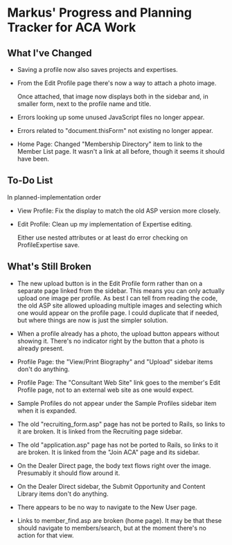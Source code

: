 Markus' Progress and Planning Tracker for ACA Work
==================================================

What I've Changed
-----------------

+   Saving a profile now also saves projects and expertises.

+   From the Edit Profile page there's now a way to attach a photo image.

    Once attached, that image now displays both in the sidebar and, in smaller form, next to the profile name and title.

+   Errors looking up some unused JavaScript files no longer appear.

+   Errors related to "document.thisForm" not existing no longer appear.

+   Home Page: Changed "Membership Directory" item to link to the Member List page. It wasn't a link at all before, though it seems it should have been.

To-Do List
----------
In planned-implementation order

+   View Profile: Fix the display to match the old ASP version more closely.

+   Edit Profile: Clean up my implementation of Expertise editing.

    Either use nested attributes or at least do error checking on ProfileExpertise save.

What's Still Broken
-------------------

+   The new upload button is in the Edit Profile form rather than on a separate page linked from the sidebar. This means you can only
    actually upload one image per profile. As best I can tell from reading the code, the old ASP site allowed uploading multiple images
    and selecting which one would appear on the profile page. I could duplicate that if needed, but where things are now is just the simpler
    solution.

+   When a profile already has a photo, the upload button appears without showing it. There's no indicator right by the button that a photo
    is already present.

+   Profile Page: the "View/Print Biography" and "Upload" sidebar items don't do anything.

+   Profile Page: The "Consultant Web Site" link goes to the member's Edit Profile page, not to an external web site as one would expect.

+   Sample Profiles do not appear under the Sample Profiles sidebar item when it is expanded.

+   The old "recruiting_form.asp" page has not be ported to Rails, so links to it are broken. It is linked from the Recruiting page sidebar.

+   The old "application.asp" page has not be ported to Rails, so links to it are broken. It is linked from the "Join ACA" page and its sidebar.

+   On the Dealer Direct page, the body text flows right over the image. Presumably it should flow around it.

+   On the Dealer Direct sidebar, the Submit Opportunity and Content Library items don't do anything.

+   There appears to be no way to navigate to the New User page.

+   Links to member_find.asp are broken (home page). It may be that these should navigate to members/search, but at the moment there's no action for that view.


